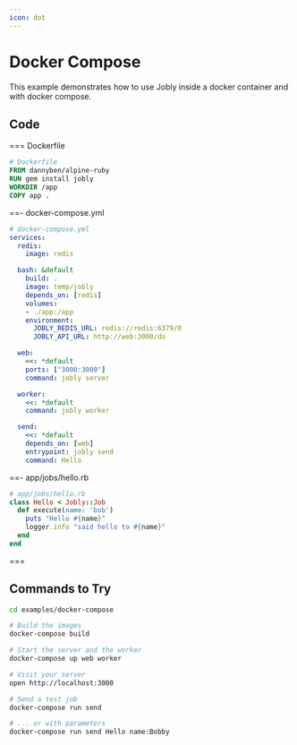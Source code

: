 ```yaml
---
icon: dot
---
```


# Docker Compose

This example demonstrates how to use Jobly inside a docker container and with
docker compose.

## Code

=== Dockerfile

```dockerfile
# Dockerfile
FROM dannyben/alpine-ruby
RUN gem install jobly
WORKDIR /app
COPY app .
```

==- docker-compose.yml


```yaml
# docker-compose.yml
services:
  redis:
    image: redis

  bash: &default
    build: .
    image: temp/jobly
    depends_on: [redis]
    volumes:
    - ./app:/app
    environment:
      JOBLY_REDIS_URL: redis://redis:6379/0
      JOBLY_API_URL: http://web:3000/do

  web:
    <<: *default
    ports: ["3000:3000"]
    command: jobly server

  worker:
    <<: *default
    command: jobly worker

  send:
    <<: *default
    depends_on: [web]
    entrypoint: jobly send
    command: Hello
```

==- app/jobs/hello.rb

```ruby
# app/jobs/hello.rb
class Hello < Jobly::Job
  def execute(name: 'bob')
    puts "Hello #{name}"
    logger.info "said hello to #{name}"
  end
end
```

===


## Commands to Try

```bash
cd examples/docker-compose

# Build the images
docker-compose build

# Start the server and the worker
docker-compose up web worker

# Visit your server
open http://localhost:3000

# Send a test job
docker-compose run send

# ... or with parameters
docker-compose run send Hello name:Bobby
```

